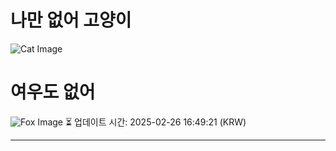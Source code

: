 
# 나만 없어 고양이

![Cat Image](https://cdn2.thecatapi.com/images/2oc.jpg)

# 여우도 없어
![Fox Image](https://randomfox.ca/images/95.jpg)
⏳ 업데이트 시간: 2025-02-26 16:49:21 (KRW)

---
